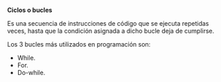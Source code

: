 **Ciclos o bucles**

Es una secuencia de instrucciones de código que se ejecuta repetidas veces, hasta que la condición asignada a dicho bucle deja de cumplirse. 

Los 3 bucles más utilizados en programación son: 



* While.
* For.
* Do-while.
